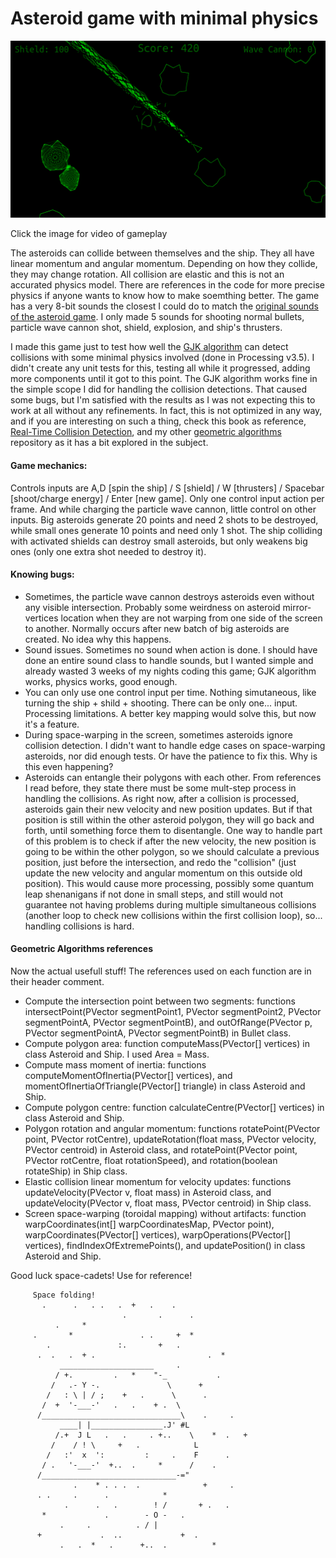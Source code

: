 # Asteroid game with minimal physics

[![Asteroid game thumbnail](https://github.com/volfegan/Asteroid_game_with_physics/blob/main/inGameIMGs/frame%201251.png)](https://youtu.be/Gjoe6_RhmbU)

Click the image for video of gameplay

The asteroids can collide between themselves and the ship. They all have linear momentum and angular momentum. Depending on how they collide, they may change rotation. All collision are elastic and this is not an accurated physics model. There are references in the code for more precise physics if anyone wants to know how to make soemthing better. The game has a very 8-bit sounds the closest I could do to match the [original sounds of the asteroid game](http://www.classicgaming.cc/classics/asteroids/sounds). I only made 5 sounds for shooting normal bullets, particle wave cannon shot, shield, explosion, and ship's thrusters.

I made this game just to test how well the [GJK algorithm](https://github.com/volfegan/GeometricAlgorithms/tree/master/GJK_collision_detection) can detect collisions with some minimal physics involved (done in Processing v3.5). I didn't create any unit tests for this, testing all while it progressed, adding more components until it got to this point. The GJK algorithm works fine in the simple scope I did for handling the collision detections. That caused some bugs, but I'm satisfied with the results as I was not expecting this to work at all without any refinements. In fact, this is not optimized in any way, and if you are interesting on such a thing, check this book as reference, [Real-Time Collision Detection](http://www.r-5.org/files/books/computers/algo-list/realtime-3d/Christer_Ericson-Real-Time_Collision_Detection-EN.pdf), and my other [geometric algorithms](https://github.com/volfegan/GeometricAlgorithms) repository as it has a bit explored in the subject.

#### Game mechanics:

Controls inputs are A,D [spin the ship] / S [shield] / W [thrusters] / Spacebar [shoot/charge energy] / Enter [new game]. Only one control input action per frame. And while charging the particle wave cannon, little control on other inputs. Big asteroids generate 20 points and need 2 shots to be destroyed, while small ones generate 10 points and need only 1 shot. The ship colliding with activated shields can destroy small asteroids, but only weakens big ones (only one extra shot needed to destroy it).

#### Knowing bugs:
* Sometimes, the particle wave cannon destroys asteroids even without any visible intersection. Probably some weirdness on asteroid mirror-vertices location when they are not warping from one side of the screen to another. Normally occurs after new batch of big asteroids are created. No idea why this happens.
* Sound issues. Sometimes no sound when action is done. I should have done an entire sound class to handle sounds, but I wanted simple and already wasted 3 weeks of my nights coding this game; GJK algorithm works, physics works, good enough.
* You can only use one control input per time. Nothing simutaneous, like turning the ship + shild + shooting. There can be only one... input. Processing limitations. A better key mapping would solve this, but now it's a feature.
* During space-warping in the screen, sometimes asteroids ignore collision detection. I didn't want to handle edge cases on space-warping asteroids, nor did enough tests. Or have the patience to fix this. Why is this even happening?
* Asteroids can entangle their polygons with each other. From references I read before, they state there must be some mult-step process in handling the collisions. As right now, after a collision is processed, asteroids gain their new velocity and new position updates. But if that position is still within the other asteroid polygon, they will go back and forth, until something force them to disentangle. One way to handle part of this problem is to check if after the new velocity, the new position is going to be within the other polygon, so we should calculate a previous position, just before the intersection, and redo the "collision" (just update the new velocity and angular momentum on this outside old position). This would cause more processing, possibly some quantum leap shenanigans if not done in small steps, and still would not guarantee not having problems during multiple simultaneous collisions (another loop to check new collisions within the first collision loop), so... handling collisions is hard.

#### Geometric Algorithms references

Now the actual usefull stuff! The references used on each function are in their header comment.
* Compute the intersection point between two segments: functions  intersectPoint(PVector segmentPoint1, PVector segmentPoint2, 
    PVector segmentPointA, PVector segmentPointB), and outOfRange(PVector p, PVector segmentPointA, PVector segmentPointB) in Bullet class.
* Compute polygon area: function computeMass(PVector[] vertices) in class Asteroid and Ship. I used Area = Mass.
* Compute mass moment of inertia: functions computeMomentOfInertia(PVector[] vertices), and momentOfInertiaOfTriangle(PVector[] triangle) in class Asteroid and Ship.
* Compute polygon centre: function calculateCentre(PVector[] vertices) in class Asteroid and Ship.
* Polygon rotation and angular momentum: functions rotatePoint(PVector point, PVector rotCentre), updateRotation(float mass, PVector velocity, PVector centroid) in Asteroid class, and rotatePoint(PVector point, PVector rotCentre, float rotationSpeed), and rotation(boolean rotateShip) in Ship class.
* Elastic collision linear momentum for velocity updates: functions updateVelocity(PVector v, float mass) in Asteroid class, and updateVelocity(PVector v, float mass, PVector centroid) in Ship class.
* Screen space-warping (toroidal mapping) without artifacts: function warpCoordinates(int[] warpCoordinatesMap, PVector point), warpCoordinates(PVector[] vertices),  warpOperations(PVector[] vertices), findIndexOfExtremePoints(), and updatePosition() in class Asteroid and Ship.

Good luck space-cadets! Use for reference!
     
         Space folding!
           .      .   . .   .  +   .    .         
                             .       .      .
              .     *
         .       *               . .     +  *
            .               :.       +   . 
          .  .   .  + .                         .  *
               _____________________     .
              / +.         .   *    "-_           .
             /   .- Y -.               \      +
            /   : \ | / ;    +   .      \      .
           /  +  '-___-'   .   .    + .  \
          /_______________________________\    .     .
               ____| |________________.J' #L
              /.+  J L   .   .     . +..    \    *  .   +
             /    / ! \     +   .            L
            /   :'  x  ':         :     .    F      .
           / .   '-___-'  +..  .     *      /    .
          /______________________________-="
                  .    * . . .  .              +     .
          . .     .      .            *
                .      .   .        ! /       + .   .
           *             .        - O -   .
               .     .          . / |
          +             .  ..             +  .
               .   .  *   .      +..  .          *

